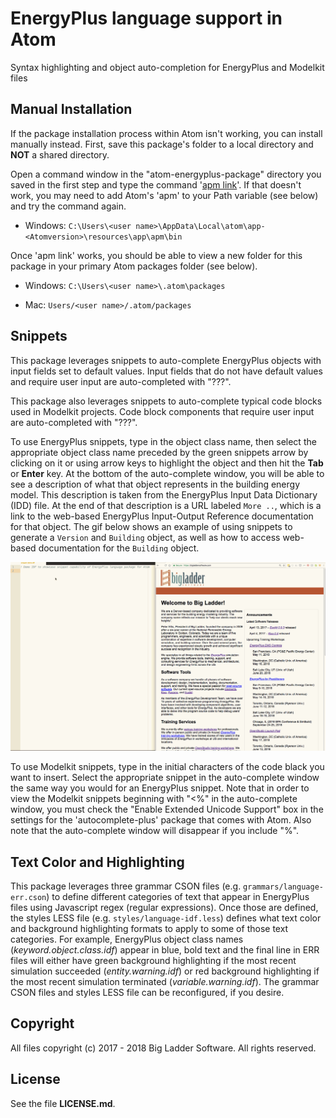 # EnergyPlus language support in Atom

Syntax highlighting and object auto-completion for EnergyPlus and Modelkit files

## Manual Installation

If the package installation process within Atom isn't working, you can install manually instead. First, save this package's folder to a local directory and **NOT** a shared directory.

Open a command window in the "atom-energyplus-package" directory you saved in the first step and type the command '[apm link](https://discuss.atom.io/t/load-developing-package/2554)'. If that doesn't work, you may need to add Atom's 'apm' to your Path variable (see below) and try the command again.

- Windows: `C:\Users\<user name>\AppData\Local\atom\app-<Atomversion>\resources\app\apm\bin`

Once 'apm link' works, you should be able to view a new folder for this package in your primary Atom packages folder (see below).

- Windows: `C:\Users\<user name>\.atom\packages`

- Mac: `Users/<user name>/.atom/packages`

## Snippets

This package leverages snippets to auto-complete EnergyPlus objects with input fields set to default values. Input fields that do not have default values and require user input are auto-completed with "???".

This package also leverages snippets to auto-complete typical code blocks used in Modelkit projects. Code block components that require user input are auto-completed with "???".

To use EnergyPlus snippets, type in the object class name, then select the appropriate object class name preceded by the green snippets arrow by clicking on it or using arrow keys to highlight the object and then hit the **Tab** or **Enter** key. At the bottom of the auto-complete window, you will be able to see a description of what that object represents in the building energy model. This description is taken from the EnergyPlus Input Data Dictionary (IDD) file. At the end of that description is a URL labeled `More ..`, which is a link to the web-based EnergyPlus Input-Output Reference documentation for that object. The gif below shows an example of using snippets to generate a `Version` and `Building` object, as well as how to access web-based documentation for the `Building` object.

![](snippet.gif)

To use Modelkit snippets, type in the initial characters of the code black you want to insert. Select the appropriate snippet in the auto-complete window the same way you would for an EnergyPlus snippet. Note that in order to view the Modelkit snippets beginning with "<%" in the auto-complete window, you must check the "Enable Extended Unicode Support" box in the settings for the 'autocomplete-plus' package that comes with Atom. Also note that the auto-complete window will disappear if you include "%".

## Text Color and Highlighting

This package leverages three grammar CSON files (e.g. `grammars/language-err.cson`) to define different categories of text that appear in EnergyPlus files using Javascript regex (regular expressions). Once those are defined, the styles LESS file (e.g. `styles/language-idf.less`) defines what text color and background highlighting formats to apply to some of those text categories. For example, EnergyPlus object class names (*keyword.object.class.idf*) appear in blue, bold text and the final line in ERR files will either have green background highlighting if the most recent simulation succeeded (*entity.warning.idf*) or red background highlighting if the most recent simulation terminated (*variable.warning.idf*). The grammar CSON files and styles LESS file can be reconfigured, if you desire.

## Copyright

All files copyright (c) 2017 - 2018 Big Ladder Software. All rights reserved.

## License

See the file **LICENSE.md**.
